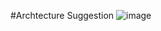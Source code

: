 #Archtecture Suggestion
![image](https://user-images.githubusercontent.com/63591629/118032905-75d81c00-b368-11eb-83f7-3399948e2e5d.png)
